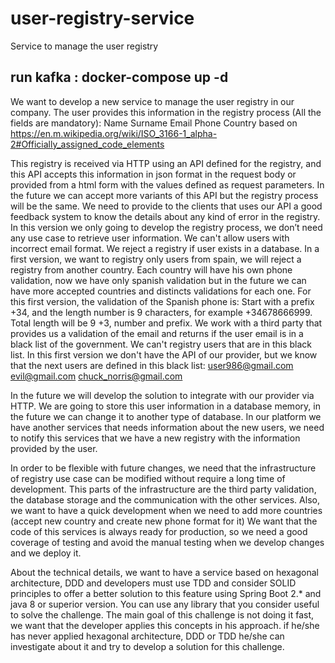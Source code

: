 # user-registry-service
Service to manage the user registry

## run kafka : docker-compose up -d

We want to develop a new service to manage the user registry in our company.
The user provides this information in the registry process (All the fields are mandatory):
Name
Surname
Email
Phone
Country based on https://en.m.wikipedia.org/wiki/ISO_3166-1_alpha-2#Officially_assigned_code_elements

This registry is received via HTTP using an API defined for the registry, and this API accepts
this information in json format in the request body or provided from a html form with the values
defined as request parameters. In the future we can accept more variants of this API but the
registry process will be the same.
We need to provide to the clients that uses our API a good feedback system to know the details
about any kind of error in the registry.
In this version we only going to develop the registry process, we don’t need any use case to
retrieve user information.
We can't allow users with incorrect email format.
We reject a registry if user exists in a database.
In a first version, we want to registry only users from spain, we will reject a registry from another
country.
Each country will have his own phone validation, now we have only spanish validation but in the
future we can have more accepted countries and distincts validations for each one.
For this first version, the validation of the Spanish phone is:
Start with a prefix +34, and the length number is 9 characters, for example +34678666999.
Total length will be 9 +3, number and prefix.
We work with a third party that provides us a validation of the email and returns if the user email
is in a black list of the government. We can't registry users that are in this black list.
In this first version we don't have the API of our provider, but we know that the next users are
defined in this black list:
user986@gmail.com
evil@gmail.com
chuck_norris@gmail.com

In the future we will develop the solution to integrate with our provider via HTTP.
We are going to store this user information in a database memory, in the future we can change
it to another type of database.
In our platform we have another services that needs information about the new users, we need
to notify this services that we have a new registry with the information provided by the user.

In order to be flexible with future changes, we need that the infrastructure of registry use case
can be modified without require a long time of development.
This parts of the infrastructure are the third party validation, the database storage and the
communication with the other services.
Also, we want to have a quick development when we need to add more countries (accept new
country and create new phone format for it)
We want that the code of this services is always ready for production, so we need a good
coverage of testing and avoid the manual testing when we develop changes and we deploy it.

About the technical details, we want to have a service based on hexagonal architecture, DDD
and developers must use TDD and consider SOLID principles to offer a better solution to this
feature using Spring Boot 2.* and java 8 or superior version. You can use any library that you
consider useful to solve the challenge.
The main goal of this challenge is not doing it fast, we want that the developer applies this
concepts in his approach. if he/she has never applied hexagonal architecture, DDD or TDD
he/she can investigate about it and try to develop a solution for this challenge.